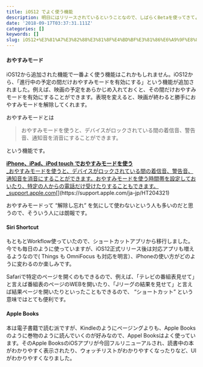 ```yaml
---
title: iOS12 でよく使う機能
description: 明日にはリリースされているということなので、しばらくBetaを使ってきてよく使う新機能をまとめてみる
date: '2018-09-17T03:37:31.111Z'
categories: []
keywords: []
slug: iOS12+%E3%81%A7%E3%82%88%E3%81%8F%E4%BD%BF%E3%81%86%E6%A9%9F%E8%83%BD
---
```

#### おやすみモード

iOS12から追加された機能で一番よく使う機能はこれかもしれません。iOS12から、「進行中の予定の間だけおやすみモードを有効にする」という機能が追加されました。例えば、映画の予定をあらかじめ入れておくと、その間だけおやすみモードを有効にすることができます。表現を変えると、映画が終わると勝手におやすみモードを解除してくれます。

おやすみモードとは

> おやすみモードを使うと、デバイスがロックされている間の着信音、警告音、通知音を消音にすることができます。

という機能です。

[**iPhone、iPad、iPod touch でおやすみモードを使う**  
_おやすみモードを使うと、デバイスがロックされている間の着信音、警告音、通知音を消音にすることができます。おやすみモードを使う時間帯を設定しておいたり、特定の人からの電話だけ受けたりすることもできます。_support.apple.com](https://support.apple.com/ja-jp/HT204321 "https://support.apple.com/ja-jp/HT204321")[](https://support.apple.com/ja-jp/HT204321)

おやすみモードって “解除し忘れ” を気にして使わないという人も多いのだと思うので、そういう人には朗報です。

#### Siri Shortcut

もともとWorkflow使っていたので、ショートカットアプリから移行しました。今でも毎日のように使っていますが、iOS12正式リリース後は対応アプリも増えるようなので( Things も OmniFocus も対応を明言）、iPhoneの使い方がどのように変わるのか楽しみです。

Safariで特定のページを開くのもできるので、例えば、「テレビの番組表見せて」と言えば番組表のページのWEBを開いたり、「Jリーグの結果を見せて」と言えば結果ページを開いたりといったこともできるので、 “ショートカット” という意味ではとても便利です。

#### Apple Books

本は電子書籍で読む派ですが、Kindleのようにページングよりも、Apple Booksのように巻物のように読んでいくのが好みなので、Appel Booksはよく使っています。そのApple BooksのiOSアプリが今回フルリニューアルされ、読書中の本がわかりやすく表示されたり、ウォッチリストがわかりやすくなったりなど、UIがわかりやすくなりました。